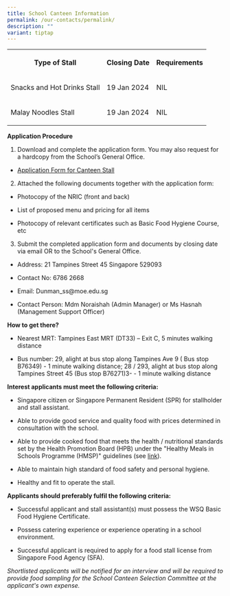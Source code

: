 ```yaml
---
title: School Canteen Information
permalink: /our-contacts/permalink/
description: ""
variant: tiptap
---
```

<table><tbody><tr><th rowspan="1" colspan="1"><p>Type of Stall</p></th><th rowspan="1" colspan="1"><p>Closing Date</p></th><th rowspan="1" colspan="1"><p>Requirements</p></th></tr><tr><td rowspan="1" colspan="1"><p>Snacks and Hot Drinks Stall</p></td><td rowspan="1" colspan="1"><p>19 Jan 2024</p></td><td rowspan="1" colspan="1"><p>NIL</p></td></tr><tr><td rowspan="1" colspan="1"><p>Malay Noodles Stall</p></td><td rowspan="1" colspan="1"><p>19 Jan 2024</p></td><td rowspan="1" colspan="1"><p>NIL</p></td></tr></tbody></table><p><strong>Application Procedure</strong></p><ol data-tight="true" class="tight"><li><p>Download and complete the application form. You may also request for a hardcopy from the School’s General Office.</p></li></ol><ul data-tight="true" class="tight"><li><p><a href="/files/Our_Contacts/School%20Canteen%20Information/application%20for%20canteen%20stall%20in%20existing%20sch%20(dunman%20sec).pdf" rel="noopener noreferrer nofollow" target="_blank">Application Form for Canteen Stall</a></p></li></ul><ol start="2" data-tight="true" class="tight"><li><p>Attached the following documents together with the application form:</p></li></ol><ul data-tight="true" class="tight"><li><p>Photocopy of the NRIC (front and back)</p></li><li><p>List of proposed menu and pricing for all items</p></li><li><p>Photocopy of relevant certificates such as Basic Food Hygiene Course, etc</p></li></ul><ol start="3" data-tight="true" class="tight"><li><p>Submit the completed application form and documents by closing date via email OR to the School's General Office.</p></li></ol><ul data-tight="true" class="tight"><li><p>Address: 21 Tampines Street 45 Singapore 529093</p></li><li><p>Contact No: 6786 2668</p></li><li><p>Email: Dunman_ss@moe.edu.sg</p></li><li><p>Contact Person: Mdm Noraishah (Admin Manager) or Ms Hasnah (Management Support Officer)</p></li></ul><p><strong>How to get there?</strong></p><ul data-tight="true" class="tight"><li><p>Nearest MRT: Tampines East MRT (DT33) – Exit C, 5 minutes walking distance</p></li><li><p>Bus number: 29, alight at bus stop along Tampines Ave 9 ( Bus stop B76349) - 1 minute walking distance; 28 / 293, alight at bus stop along Tampines Street 45 (Bus stop B76271)3- - 1 minute walking distance</p></li></ul><p><strong>Interest applicants must meet the following criteria:</strong></p><ul data-tight="true" class="tight"><li><p>Singapore citizen or Singapore Permanent Resident (SPR) for stallholder and stall assistant.</p></li><li><p>Able to provide good service and quality food with prices determined in consultation with the school.</p></li><li><p>Able to provide cooked food that meets the health / nutritional standards set by the Health Promotion Board (HPB) under the "Healthy Meals in Schools Programme (HMSP)" guidelines (see <a href="https://www.hpb.gov.sg/schools/school-programmes/healthy-meals-in-schools-programme" rel="noopener noreferrer nofollow" target="_blank">link</a>).</p></li><li><p>Able to maintain high standard of food safety and personal hygiene.</p></li><li><p>Healthy and fit to operate the stall.</p></li></ul><p><strong>Applicants should preferably fulfil the following criteria:</strong></p><ul data-tight="true" class="tight"><li><p>Successful applicant and stall assistant(s) must possess the WSQ Basic Food Hygiene Certificate.</p></li><li><p>Possess catering experience or experience operating in a school environment.</p></li><li><p>Successful applicant is required to apply for a food stall license from Singapore Food Agency (SFA).</p></li></ul><p><em>Shortlisted applicants will be notified for an interview and will be required to provide food sampling for the School Canteen Selection Committee at the applicant's own expense.</em></p>